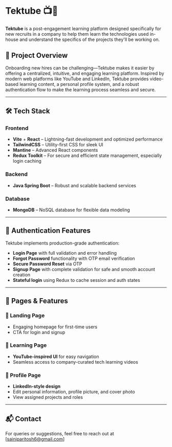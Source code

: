 # Tektube 📺🚀

**Tektube** is a post-engagement learning platform designed specifically for new recruits in a company to help them learn the technologies used in-house and understand the specifics of the projects they'll be working on.

## 🌟 Project Overview

Onboarding new hires can be challenging—Tektube makes it easier by offering a centralized, intuitive, and engaging learning platform. Inspired by modern web platforms like YouTube and LinkedIn, Tektube provides video-based learning content, a personal profile system, and a robust authentication flow to make the learning process seamless and secure.

---

## 🛠️ Tech Stack

### Frontend
- **Vite** + **React** – Lightning-fast development and optimized performance
- **TailwindCSS** – Utility-first CSS for sleek UI
- **Mantine** – Advanced React components
- **Redux Toolkit** – For secure and efficient state management, especially login caching

### Backend
- **Java Spring Boot** – Robust and scalable backend services

### Database
- **MongoDB** – NoSQL database for flexible data modeling

---

## 🔐 Authentication Features

Tektube implements production-grade authentication:
- **Login Page** with full validation and error handling  
- **Forgot Password** functionality with OTP email verification
- **Secure Password Reset** via OTP
- **Signup Page** with complete validation for safe and smooth account creation
- **Stateful login** using Redux to cache session and auth states

---

## 📄 Pages & Features

### 🔸 Landing Page
- Engaging homepage for first-time users
- CTA for login and signup

### 🔸 Learning Page
- **YouTube-inspired UI** for easy navigation
- Seamless access to company-curated tech learning videos

### 🔸 Profile Page
- **LinkedIn-style design**
- Edit personal information, profile picture, and cover photo
- View assigned projects and roles

---

## 📬 Contact

For queries or suggestions, feel free to reach out at [sainiparitosh6@gmail.com]


